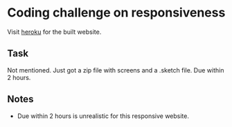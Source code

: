 # Coding challenge on responsiveness
Visit [heroku](https://boiling-earth-32826.herokuapp.com/) for the built website.

## Task
Not mentioned. Just got a zip file with screens and a .sketch file. Due within 2 hours.

## Notes
- Due within 2 hours is unrealistic for this responsive website.
